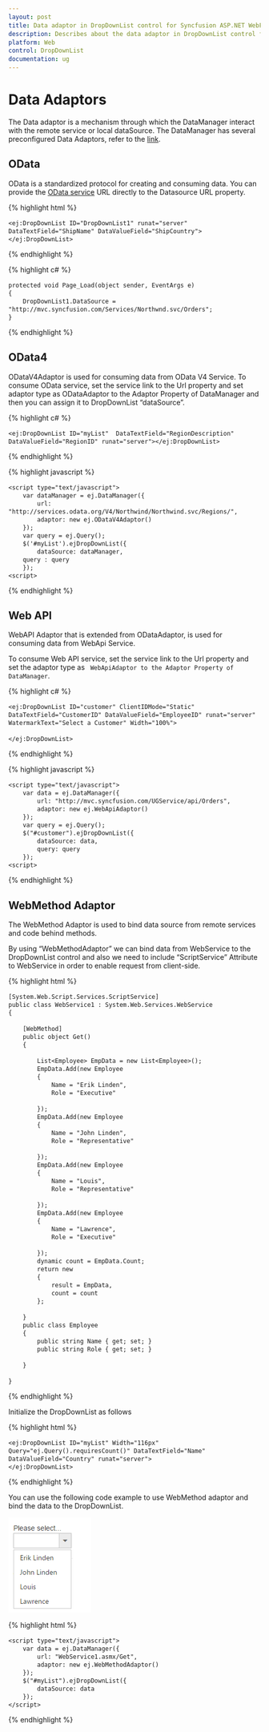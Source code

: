 ```yaml
---
layout: post
title: Data adaptor in DropDownList control for Syncfusion ASP.NET WebForm
description: Describes about the data adaptor in DropDownList control for Syncfusion ASP.NET WebForm
platform: Web
control: DropDownList
documentation: ug
---
```

# Data Adaptors

The Data adaptor is a mechanism through which the DataManager interact with the remote service or local dataSource. The DataManager has several preconfigured Data Adaptors, refer to the [link](http://help.syncfusion.com/aspnetmvc/datamanager/data-adaptors).

## OData

OData is a standardized protocol for creating and consuming data. You can provide the [OData service](http://www.odata.org/) URL directly to the Datasource URL property.

{% highlight html %}
    
    <ej:DropDownList ID="DropDownList1" runat="server" DataTextField="ShipName" DataValueField="ShipCountry"></ej:DropDownList>
    
{% endhighlight %}

{% highlight c# %}
    
    protected void Page_Load(object sender, EventArgs e)
    {
        DropDownList1.DataSource = "http://mvc.syncfusion.com/Services/Northwnd.svc/Orders";
    }

{% endhighlight %}

## OData4

ODataV4Adaptor is used for consuming data from OData V4 Service. To consume OData service, set the service link to the Url property and set adaptor type as ODataAdaptor to the Adaptor Property of DataManager and then you can assign it to DropDownList “dataSource”.

{% highlight c# %}

    <ej:DropDownList ID="myList"  DataTextField="RegionDescription" DataValueField="RegionID" runat="server"></ej:DropDownList>
    
{% endhighlight %}

{% highlight javascript %}

    <script type="text/javascript">
        var dataManager = ej.DataManager({
            url: "http://services.odata.org/V4/Northwind/Northwind.svc/Regions/",
            adaptor: new ej.ODataV4Adaptor()
        });
        var query = ej.Query();
        $('#myList').ejDropDownList({
            dataSource: dataManager,
        query : query
        });
    <script>
    
{% endhighlight %}
    
## Web API

WebAPI Adaptor that is extended from ODataAdaptor, is used for consuming data from WebApi Service.

To consume Web API service, set the service link to the Url property and set the adaptor type as ` WebApiAdaptor to the Adaptor Property of DataManager`.
    
{% highlight c# %}

    <ej:DropDownList ID="customer" ClientIDMode="Static" DataTextField="CustomerID" DataValueField="EmployeeID" runat="server" WatermarkText="Select a Customer" Width="100%">
               
    </ej:DropDownList>
    
{% endhighlight %}

{% highlight javascript %}

    <script type="text/javascript">
        var data = ej.DataManager({
            url: "http://mvc.syncfusion.com/UGService/api/Orders",
            adaptor: new ej.WebApiAdaptor()
        });
        var query = ej.Query();
        $("#customer").ejDropDownList({
            dataSource: data,
            query: query
        });
    <script>
    
{% endhighlight %}

## WebMethod Adaptor

The WebMethod Adaptor is used to bind data source from remote services and code behind methods. 

By using “WebMethodAdaptor” we can bind data from WebService to the DropDownList control and also we need to include “ScriptService” Attribute to WebService in order to enable request from client-side.

{% highlight html %}

    [System.Web.Script.Services.ScriptService]
    public class WebService1 : System.Web.Services.WebService
    {

        [WebMethod]
        public object Get()
        {

            List<Employee> EmpData = new List<Employee>();
            EmpData.Add(new Employee
            {
                Name = "Erik Linden",
                Role = "Executive"
                
            });
            EmpData.Add(new Employee
            {
                Name = "John Linden",
                Role = "Representative"
                
            });
            EmpData.Add(new Employee
            {
                Name = "Louis",
                Role = "Representative"
               
            });
            EmpData.Add(new Employee
            {
                Name = "Lawrence",
                Role = "Executive"
               
            });
            dynamic count = EmpData.Count;
            return new
            {
                result = EmpData,
                count = count
            };

        }
        public class Employee
        {
            public string Name { get; set; }
            public string Role { get; set; }
         
        }

    }
    
{% endhighlight %}

Initialize the DropDownList as follows

{% highlight html %}

    <ej:DropDownList ID="myList" Width="116px" Query="ej.Query().requiresCount()" DataTextField="Name" DataValueField="Country" runat="server">
    </ej:DropDownList>

{% endhighlight %}

You can use the following code example to use WebMethod adaptor and bind the data to the DropDownList.

![](Databinding_images/Data-binding_img1.png)

{% highlight html %}

    <script type="text/javascript">
        var data = ej.DataManager({
            url: "WebService1.asmx/Get",
            adaptor: new ej.WebMethodAdaptor()
        });
        $("#myList").ejDropDownList({
            dataSource: data
        });
    </script>

{% endhighlight %}